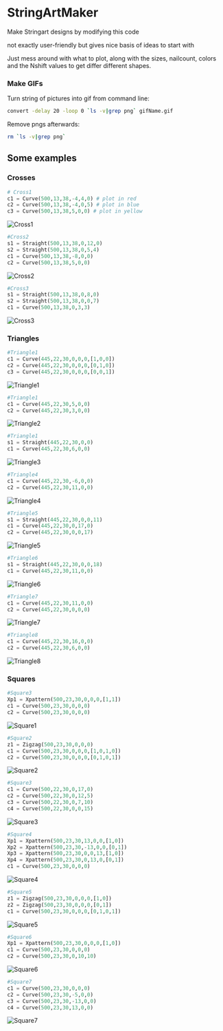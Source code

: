
# StringArtMaker
Make Stringart designs by modifying this code

not exactly user-friendly but gives nice basis of ideas to start with

Just mess around with what to plot, along with the sizes, nailcount, colors and the Nshift values to get differ different shapes.

### Make GIFs
Turn string of pictures into gif from command line:

```sh
convert -delay 20 -loop 0 `ls -v|grep png` gifName.gif
```

Remove pngs afterwards:

```sh
rm `ls -v|grep png` 
```

## Some examples
### Crosses

```python
# Cross1
c1 = Curve(500,13,38,-4,4,0) # plot in red
c2 = Curve(500,13,38,-4,0,5) # plot in blue
c3 = Curve(500,13,38,5,0,0) # plot in yellow
```
![Cross1](ExampleFigures/Cross1.png)
```python
#Cross2
s1 = Straight(500,13,38,0,12,0)
s2 = Straight(500,13,38,0,5,4)
c1 = Curve(500,13,38,-8,0,0) 		
c2 = Curve(500,13,38,5,0,0) 
```
![Cross2](ExampleFigures/Cross2.png)
```python
#Cross3
s1 = Straight(500,13,38,0,8,0)
s2 = Straight(500,13,38,0,0,7)
c1 = Curve(500,13,38,0,3,3) 
```
![Cross3](ExampleFigures/Cross3.png)

### Triangles
```python
#Triangle1
c1 = Curve(445,22,30,0,0,0,[1,0,0])
c2 = Curve(445,22,30,0,0,0,[0,1,0])
c3 = Curve(445,22,30,0,0,0,[0,0,1])
```
![Triangle1](ExampleFigures/Triangle1.png)

```python
#Triangle1
c1 = Curve(445,22,30,5,0,0)
c2 = Curve(445,22,30,3,0,0)
```
![Triangle2](ExampleFigures/Triangle2.png)

```python
#Triangle1
s1 = Straight(445,22,30,0,0)
c1 = Curve(445,22,30,6,0,0)
```
![Triangle3](ExampleFigures/Triangle3.png)

```python
#Triangle4
c1 = Curve(445,22,30,-6,0,0)
c2 = Curve(445,22,30,11,0,0)
```
![Triangle4](ExampleFigures/Triangle4.png)

```python
#Triangle5
s1 = Straight(445,22,30,0,0,11)
c1 = Curve(445,22,30,0,17,0)
c2 = Curve(445,22,30,0,0,17)
```
![Triangle5](ExampleFigures/Triangle5.png)


```python
#Triangle6
s1 = Straight(445,22,30,0,0,18)
c1 = Curve(445,22,30,11,0,0)
```
![Triangle6](ExampleFigures/Triangle6.png)

```python
#Triangle7
c1 = Curve(445,22,30,11,0,0)
c2 = Curve(445,22,30,0,0,0)
```
![Triangle7](ExampleFigures/Triangle7.png)

```python
#Triangle8
c1 = Curve(445,22,30,16,0,0)
c2 = Curve(445,22,30,6,0,0)
```
![Triangle8](ExampleFigures/Triangle8.png)


### Squares

```python
#Square3
Xp1 = Xpattern(500,23,30,0,0,0,[1,1])
c1 = Curve(500,23,30,0,0,0)
c2 = Curve(500,23,30,0,0,0)
```
![Square1](ExampleFigures/Square1.png)

```python
#Square2
z1 = Zigzag(500,23,30,0,0,0)
c1 = Curve(500,23,30,0,0,0,[1,0,1,0])
c2 = Curve(500,23,30,0,0,0,[0,1,0,1])
```
![Square2](ExampleFigures/Square2.png)

```python
#Square3
c1 = Curve(500,22,30,0,17,0)
c2 = Curve(500,22,30,0,12,5)
c3 = Curve(500,22,30,0,7,10)
c4 = Curve(500,22,30,0,0,15)
```
![Square3](ExampleFigures/Square3.png)

```python
#Square4
Xp1 = Xpattern(500,23,30,13,0,0,[1,0])
Xp2 = Xpattern(500,23,30,-13,0,0,[0,1])
Xp3 = Xpattern(500,23,30,0,0,13,[1,0])
Xp4 = Xpattern(500,23,30,0,13,0,[0,1])
c1 = Curve(500,23,30,0,0,0)

```
![Square4](ExampleFigures/Square4.png)


```python
#Square5
z1 = Zigzag(500,23,30,0,0,0,[1,0])
z2 = Zigzag(500,23,30,0,0,0,[0,1])
c1 = Curve(500,23,30,0,0,0,[0,1,0,1])
```
![Square5](ExampleFigures/Square5.png)

```python
#Square6
Xp1 = Xpattern(500,23,30,0,0,0,[1,0])
c1 = Curve(500,23,30,0,0,0)
c2 = Curve(500,23,30,0,10,10)
```
![Square6](ExampleFigures/Square6.png)

```python
#Square7
c1 = Curve(500,23,30,0,0,0)
c2 = Curve(500,23,30,-5,0,0)
c3 = Curve(500,23,30,-13,0,0)
c4 = Curve(500,23,30,13,0,0)
```
![Square7](ExampleFigures/Square7.png)

